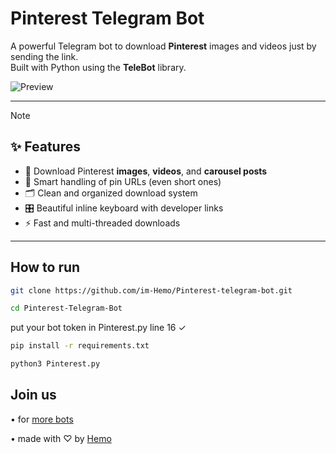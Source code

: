 # Pinterest Telegram Bot

A powerful Telegram bot to download **Pinterest** images and videos just by sending the link.  
Built with Python using the **TeleBot** library.

![Preview](https://i.ibb.co/0yzZHrjc/image.jpg)

---

> [!NOTE]
> ## ✨ Features
>
> - 📸 Download Pinterest **images**, **videos**, and **carousel posts**
> - 🔗 Smart handling of pin URLs (even short ones)
> - 🗂️ Clean and organized download system
> - 🎛️ Beautiful inline keyboard with developer links
> - ⚡ Fast and multi-threaded downloads

---

## How to run

```bash
git clone https://github.com/im-Hemo/Pinterest-telegram-bot.git
```
```bash
cd Pinterest-Telegram-Bot
```
put your bot token in Pinterest.py line 16 ✓
```bash
pip install -r requirements.txt
```
```bash
python3 Pinterest.py
```


## Join us
• for [more bots ](https://t.me/lmmm5)

• made with ♡ by [Hemo ](https://t.me/x_g_v)
 
